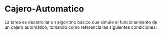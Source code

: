 # Cajero-Automatico
La tarea es desarrollar un algoritmo básico que simule el funcionamiento de un cajero automático, tomando como referencia las siguientes condiciones:
